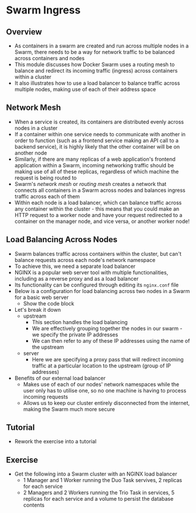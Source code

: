 # Swarm Ingress

## Overview
- As containers in a swarm are created and run across multiple nodes in a Swarm, there needs to be a way for network traffic to be balanced across containers and nodes
- This module discusses how Docker Swarm uses a routing mesh to balance and redirect its incoming traffic (ingress) across containers within a cluster
- It also illustrates how to use a load balancer to balance traffic across multiple nodes, making use of each of their address space

## Network Mesh
- When a service is created, its containers are distributed evenly across nodes in a cluster
- If a container within one service needs to communicate with another in order to function (such as a frontend service making an API call to a backend service), it is highly likely that the other container will be on another node
- Similarly, if there are many replicas of a web application's frontend application within a Swarm, incoming networking traffic should be making use of all of these replicas, regardless of which machine the request is being routed to
- Swarm's *network mesh* or *routing mesh* creates a network that connects all containers in a Swarm across nodes and balances ingress traffic across each of them
- Within each node is a load balancer, which can balance traffic across any container within the cluster - this means that you could make an HTTP request to a worker node and have your request redirected to a container on the manager node, and vice versa, or another worker node!

## Load Balancing Across Nodes
- Swarm balances traffic across containers within the cluster, but can't balance requests across each node's network namespace
- To achieve this, we need a separate load balancer
- NGINX is a popular web server tool with multiple functionalities, including as a reverse proxy and as a load balancer
- Its functionality can be configured through editing its `nginx.conf` file
- Below is a configuration for load balancing across two nodes in a Swarm for a basic web server
    - Show the code block
- Let's break it down
    - upstream
        - This section handles the load balancing
        - We are effectively grouping together the nodes in our swarm - we specify the private IP addresses
        - We can then refer to any of these IP addresses using the name of the upstream
    - server
        - Here we are specifying a proxy pass that will redirect incoming traffic at a particular location to the upstream (group of IP addresses)
- Benefits of our external load balancer
    - Makes use of each of our nodes' network namespaces while the user only has to utilise one, so no one machine is having to process incoming requests
    - Allows us to keep our cluster entirely disconnected from the internet, making the Swarm much more secure

## Tutorial
- Rework the exercise into a tutorial

## Exercise
- Get the following into a Swarm cluster with an NGINX load balancer
    - 1 Manager and 1 Worker running the Duo Task servives, 2 replicas for each service
    - 2 Managers and 2 Workers running the Trio Task in services, 5 replicas for each service and a volume to persist the database contents
